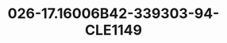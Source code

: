 ---
title: 026-17.16006B42-339303-94-CLE1149
image: 026-17.16006B42-339303-94-CLE1149.png
brand: sposo
layout: vestito
---